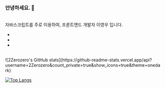 ### 안녕하세요. 👋
</br>
자바스크립트를 주로 이용하여, 프론트엔드 개발자 이영우 입니다.

-
-
-

</br>
![2Zerozero's GitHub stats](https://github-readme-stats.vercel.app/api?username=2Zerozero&count_private=true&show_icons=true&theme=onedark)

[![Top Langs](https://github-readme-stats.vercel.app/api/top-langs/?username=2Zerozero&hide=php,html&theme=onedark&card_width=495)](https://github.com/anuraghazra/github-readme-stats)
